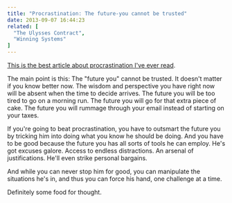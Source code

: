 ```yaml
---
title: "Procrastination: The future-you cannot be trusted"
date: 2013-09-07 16:44:23
related: [
  "The Ulysses Contract",
  "Winning Systems"
]
---
```


<a href="http://youarenotsosmart.com/2010/10/27/procrastination/">This is the best article about procrastination I've ever read</a>.

The main point is this: The "future you" cannot be trusted. It doesn't matter if you know better now. The wisdom and perspective you have right now will be absent when the time to decide arrives. The future you will be too tired to go on a morning run. The future you will go for that extra piece of cake. The future you will rummage through your email instead of starting on your taxes.

If you're going to beat procrastination, you have to outsmart the future you by tricking him into doing what you know he should be doing. And you have to be good because the future you has all sorts of tools he can employ. He's got excuses galore. Access to endless distractions. An arsenal of justifications. He'll even strike personal bargains.

And while you can never stop him for good, you can manipulate the situations he's in, and thus you can force his hand, one challenge at a time.

Definitely some food for thought.
